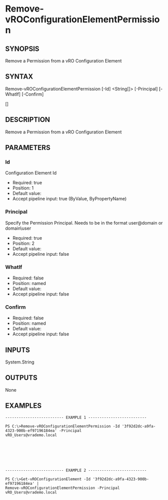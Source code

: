 # Remove-vROConfigurationElementPermission

## SYNOPSIS
    
Remove a Permission from a vRO Configuration Element

## SYNTAX
 Remove-vROConfigurationElementPermission [-Id] <String[]> [-Principal] <String> [-WhatIf] [-Confirm]  [<CommonParameters>]    

## DESCRIPTION

Remove a Permission from a vRO Configuration Element

## PARAMETERS


### Id

Configuration Element Id

* Required: true
* Position: 1
* Default value: 
* Accept pipeline input: true (ByValue, ByPropertyName)

### Principal

Specify the Permission Principal. Needs to be in the format user@domain or domain\user

* Required: true
* Position: 2
* Default value: 
* Accept pipeline input: false

### WhatIf


* Required: false
* Position: named
* Default value: 
* Accept pipeline input: false

### Confirm


* Required: false
* Position: named
* Default value: 
* Accept pipeline input: false

## INPUTS

System.String

## OUTPUTS

None

## EXAMPLES
```
-------------------------- EXAMPLE 1 --------------------------

PS C:\>Remove-vROConfigurationElementPermission -Id '3f92d2dc-a9fa-4323-900b-ef97196184ea' -Principal 
vRO_Users@vrademo.local







-------------------------- EXAMPLE 2 --------------------------

PS C:\>Get-vROConfigurationElement -Id '3f92d2dc-a9fa-4323-900b-ef97196184ea' | 
Remove-vROConfigurationElementPermission -Principal vRO_Users@vrademo.local
```

